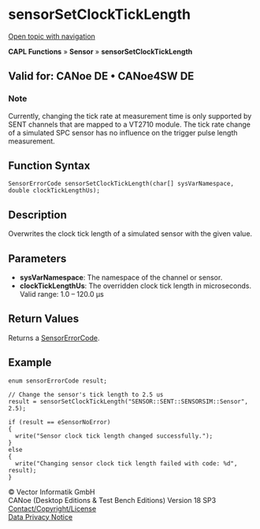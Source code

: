 # sensorSetClockTickLength

[Open topic with navigation](../../../../../CANoeDEFamily.htm#Topics/CAPLFunctions/Sensor/Functions/CAPLfunctionSensorSetClockTickLength.md)

**CAPL Functions** » **Sensor** » **sensorSetClockTickLength**

## Valid for: CANoe DE • CANoe4SW DE

### Note
Currently, changing the tick rate at measurement time is only supported by SENT channels that are mapped to a VT2710 module. The tick rate change of a simulated SPC sensor has no influence on the trigger pulse length measurement.

## Function Syntax

```plaintext
SensorErrorCode sensorSetClockTickLength(char[] sysVarNamespace, double clockTickLengthUs);
```

## Description

Overwrites the clock tick length of a simulated sensor with the given value.

## Parameters

- **sysVarNamespace**: The namespace of the channel or sensor.
- **clockTickLengthUs**: The overridden clock tick length in microseconds.  
  Valid range: 1.0 – 120.0 µs

## Return Values

Returns a [SensorErrorCode](../CAPLfunctionsSensorEnumeration.md).

## Example

```plaintext
enum sensorErrorCode result;

// Change the sensor's tick length to 2.5 us
result = sensorSetClockTickLength("SENSOR::SENT::SENSORSIM::Sensor", 2.5);

if (result == eSensorNoError)
{
  write("Sensor clock tick length changed successfully.");
}
else
{
  write("Changing sensor clock tick length failed with code: %d", result);
}
```

© Vector Informatik GmbH  
CANoe (Desktop Editions & Test Bench Editions) Version 18 SP3  
[Contact/Copyright/License](../../../Shared/ContactCopyrightLicense.md)  
[Data Privacy Notice](https://www.vector.com/int/en/company/get-info/privacy-policy/)
